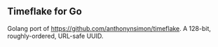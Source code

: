 ## Timeflake for Go
Golang port of https://github.com/anthonynsimon/timeflake.
A 128-bit, roughly-ordered, URL-safe UUID.